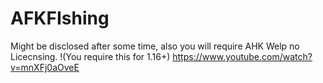 # AFKFIshing
Might be disclosed after some time, also you will require AHK
Welp no Licecnsing.
!(You require this for 1.16+) https://www.youtube.com/watch?v=mnXFj0aOveE

